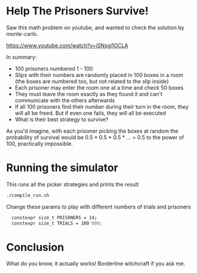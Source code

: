 # Help The Prisoners Survive!

Saw this math problem on youtube, and wanted to check the solution by monte-carlo.

https://www.youtube.com/watch?v=iSNsgj1OCLA

In summary:
- 100 prisoners numbered 1 - 100
- Slips with their numbers are randomly placed in 100 boxes in a room (the boxes are numbered too, but not related to the slip inside)
- Each prisoner may enter the room one at a time and check 50 boxes
- They must leave the room exactly as they found it and can't communicate with the others afterwards
- If all 100 prisoners find their number during their turn in the room, they will all be freed. But if even one fails, they will all be executed
- What is their best strategy to survive?

As you'd imagine, with each prisoner picking the boxes at random the probability of survival would be 0.5 * 0.5 * 0.5 * ... = 0.5 to the power of 100, practically impossible.

# Running the simulator
This runs all the picker strategies and prints the result
```bash
./compile_run.sh
```

Change these params to play with different numbers of trials and prisoners
```bash
  constexpr size_t PRISONERS = 14;
  constexpr size_t TRIALS = 100'000;
```

# Conclusion
What do you know, it actually works! Borderline witchcraft if you ask me.